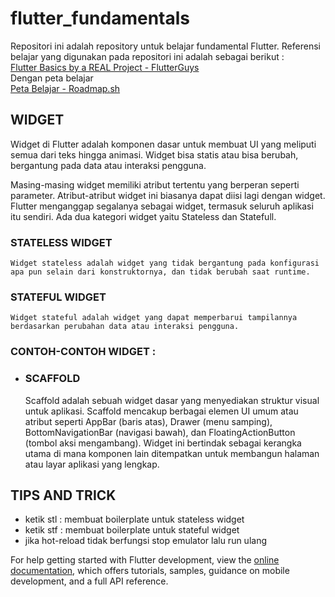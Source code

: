 # flutter_fundamentals

Repositori ini adalah repository untuk belajar fundamental Flutter.
Referensi belajar yang digunakan pada repositori ini adalah sebagai berikut :  
[Flutter Basics by a REAL Project - FlutterGuys](https://www.youtube.com/watch?v=D4nhaszNW4o)  
Dengan peta belajar  
[Peta Belajar - Roadmap.sh](https://roadmap.sh/flutter)

## WIDGET
Widget di Flutter adalah komponen dasar untuk membuat UI yang meliputi semua dari teks hingga animasi. Widget bisa statis atau bisa berubah, bergantung pada data atau interaksi pengguna. 

Masing-masing widget memiliki atribut tertentu yang berperan seperti parameter. Atribut-atribut widget ini biasanya dapat diisi lagi dengan widget. Flutter menganggap segalanya sebagai widget, termasuk seluruh aplikasi itu sendiri. Ada dua kategori widget yaitu Stateless dan Statefull.

### STATELESS WIDGET
    Widget stateless adalah widget yang tidak bergantung pada konfigurasi apa pun selain dari konstruktornya, dan tidak berubah saat runtime.

### STATEFUL WIDGET
    Widget stateful adalah widget yang dapat memperbarui tampilannya berdasarkan perubahan data atau interaksi pengguna.

### CONTOH-CONTOH WIDGET : 
- ### SCAFFOLD
    Scaffold adalah sebuah widget dasar yang menyediakan struktur visual untuk aplikasi. Scaffold mencakup berbagai elemen UI umum atau atribut seperti AppBar (baris atas), Drawer (menu samping), BottomNavigationBar (navigasi bawah), dan FloatingActionButton (tombol aksi mengambang). Widget ini bertindak sebagai kerangka utama di mana komponen lain ditempatkan untuk membangun halaman atau layar aplikasi yang lengkap.

## TIPS AND TRICK
- ketik stl : membuat boilerplate untuk stateless widget
- ketik stf : membuat boilerplate untuk stateful widget
- jika hot-reload tidak berfungsi stop emulator lalu run ulang


For help getting started with Flutter development, view the
[online documentation](https://docs.flutter.dev/), which offers tutorials,
samples, guidance on mobile development, and a full API reference.
